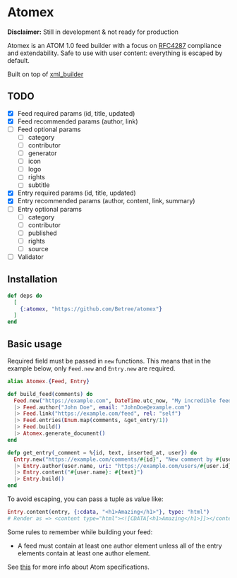 # Atomex

**Disclaimer:** Still in development & not ready for production

Atomex is an ATOM 1.0 feed builder with a focus on [RFC4287](https://tools.ietf.org/html/rfc4287) compliance
and extendability. Safe to use with user content: everything is escaped by default.

Built on top of [xml_builder](https://github.com/joshnuss/xml_builder/)

## TODO

- [x] Feed required params (id, title, updated)
- [x] Feed recommended params (author, link)
- [ ] Feed optional params
  * [ ] category
  * [ ] contributor
  * [ ] generator
  * [ ] icon
  * [ ] logo
  * [ ] rights
  * [ ] subtitle
- [x] Entry required params (id, title, updated)
- [x] Entry recommended params (author, content, link, summary)
- [ ] Entry optional params
  * [ ] category
  * [ ] contributor
  * [ ] published
  * [ ] rights
  * [ ] source
- [ ] Validator

## Installation

```elixir
def deps do
  [
    {:atomex, "https://github.com/Betree/atomex"}
  ]
end
```

## Basic usage

Required field must be passed in `new` functions. This means that in the example below, only `Feed.new` and `Entry.new`
are required.

```elixir
alias Atomex.{Feed, Entry}

def build_feed(comments) do
  Feed.new("https://example.com", DateTime.utc_now, "My incredible feed")
  |> Feed.author("John Doe", email: "JohnDoe@example.com")
  |> Feed.link("https://example.com/feed", rel: "self")
  |> Feed.entries(Enum.map(comments, &get_entry/1))
  |> Feed.build()
  |> Atomex.generate_document()
end

defp get_entry(_comment = %{id, text, inserted_at, user}) do
  Entry.new("https://example.com/comments/#{id}", "New comment by #{user.name}", inserted_at)
  |> Entry.author(user.name, uri: "https://example.com/users/#{user.id}")
  |> Entry.content("#{user.name}: #{text}")
  |> Entry.build()
end
```

To avoid escaping, you can pass a tuple as value like:

```elixir
Entry.content(entry, {:cdata, "<h1>Amazing</h1>"}, type: "html")
# Render as => <content type="html"><![CDATA[<h1>Amazing</h1>]]></content>
```

Some rules to remember while building your feed:
*  A feed must contain at least one author element unless all of the entry elements contain at least one author element.

See [this](https://validator.w3.org/feed/docs/atom.html) for more info about Atom specifications.